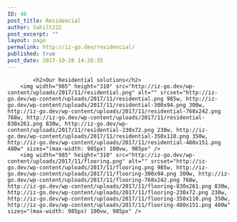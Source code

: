 ```yaml
---
ID: 48
post_title: Residencial
author: Sahilt222
post_excerpt: ""
layout: page
permalink: http://iz-go.dev/residencial/
published: true
post_date: 2017-10-26 14:26:35
---
```


			<h2>Our Residential solutions</h2>		
		<img width="985" height="310" src="http://iz-go.dev/wp-content/uploads/2017/11/residential.png" alt="" srcset="http://iz-go.dev/wp-content/uploads/2017/11/residential.png 985w, http://iz-go.dev/wp-content/uploads/2017/11/residential-300x94.png 300w, http://iz-go.dev/wp-content/uploads/2017/11/residential-768x242.png 768w, http://iz-go.dev/wp-content/uploads/2017/11/residential-830x261.png 830w, http://iz-go.dev/wp-content/uploads/2017/11/residential-230x72.png 230w, http://iz-go.dev/wp-content/uploads/2017/11/residential-350x110.png 350w, http://iz-go.dev/wp-content/uploads/2017/11/residential-480x151.png 480w" sizes="(max-width: 985px) 100vw, 985px" />		
		<img width="985" height="310" src="http://iz-go.dev/wp-content/uploads/2017/11/flooring.png" alt="" srcset="http://iz-go.dev/wp-content/uploads/2017/11/flooring.png 985w, http://iz-go.dev/wp-content/uploads/2017/11/flooring-300x94.png 300w, http://iz-go.dev/wp-content/uploads/2017/11/flooring-768x242.png 768w, http://iz-go.dev/wp-content/uploads/2017/11/flooring-830x261.png 830w, http://iz-go.dev/wp-content/uploads/2017/11/flooring-230x72.png 230w, http://iz-go.dev/wp-content/uploads/2017/11/flooring-350x110.png 350w, http://iz-go.dev/wp-content/uploads/2017/11/flooring-480x151.png 480w" sizes="(max-width: 985px) 100vw, 985px" />